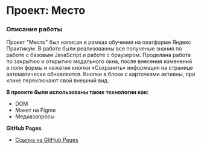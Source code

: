 # Проект: Место

### Описание работы

Проект "Место" был написан в рамках обучения на платформе Яндекс Практикум. В работе были реализованны все полученые знания по работе с базовым JavaScript и работе с браузером. Проделана работа по закрытию и открытию модального окна, после внесения изменений в поля формы и нажатия кнопки «Сохранить» информация на странице автоматически обновляется. Кнопки в блоке с карточками активны, при клике переключают свой внешний вид.

**В проекте были использованы такие технологии как:**

* DOM
* Макет на Figme
* Медиазапросы

**GitHub Pages**

* [Ссылка на GitHub Pages](#)
